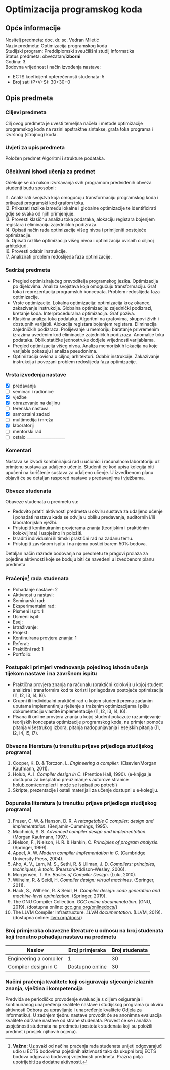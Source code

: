 # Optimizacija programskog koda

## Opće informacije

Nositelj predmeta: doc. dr. sc. Vedran Miletić  
Naziv predmeta: Optimizacija programskog koda  
Studijski program: Preddiplomski sveučilišni studij Informatika  
Status predmeta: obvezatan/**izborni**  
Godina: 3.  
Bodovna vrijednost i način izvođenja nastave:

- ECTS koeficijent opterećenosti studenata: 5
- Broj sati (P+V+S): 30+30+0

## Opis predmeta

### Ciljevi predmeta

Cilj ovog predmeta je uvesti temeljna načela i metode optimizacije programskog koda na razini apstraktne sintakse, grafa toka programa i izvršnog (strojnog) koda.

### Uvjeti za upis predmeta

Položen predmet Algoritmi i strukture podataka.

### Očekivani ishodi učenja za predmet

Očekuje se da nakon izvršavanja svih programom predviđenih obveza studenti budu sposobni:

I1. Analizirati svojstva koja omogućuju transformaciju programskog koda i prikazati programski kod grafom toka.  
I2. Prikazati razlike između lokalne i globalne optimizacije te identificirati gdje se svaka od njih primjenjuje.  
I3. Provesti klasičnu analizu toka podataka, alokaciju registara bojenjem registara i eliminaciju zajedničkih podizraza.  
I4. Opisati način rada optimizacije višeg nivoa i primijeniti postojeće optimizacije.  
I5. Opisati razlike optimizacija višeg nivoa i optimizacija ovisnih o ciljnoj arhitekturi.  
I6. Provesti odabir instrukcije.  
I7. Analizirati problem redoslijeda faza optimizacije.

### Sadržaj predmeta

- Pregled optimizirajućeg prevoditelja programskog jezika. Optimizacija po dijelovima. Analiza svojstava koja omogućuju transformaciju. Graf toka i reprezentacija programskih koncepata. Problem redoslijeda faza optimizacije.
- Vrste optimizacije. Lokalna optimizacija: optimizacija kroz okance, zakazivanje instrukcija. Globalna optimizacija: zajednički podizrazi, kretanje koda. Interproceduralna optimizacija. Graf poziva.
- Klasična analiza toka podataka. Algoritmi na grafovima, skupovi živih i dostupnih varijabli. Alokacija registara bojenjem registara. Eliminacija zajedničkih podizraza. Prolijevanje u memoriju; baratanje privremenim izrazima uvedenim kod eliminacije zajedničkih podizraza. Anomalije toka podataka. Oblik statičke jednostruke dodjele vrijednosti varijablama.
- Pregled optimizacija višeg nivoa. Analiza memorijskih lokacija na koje varijable pokazuju i analiza pseudonima.
- Optimizacija ovisna o ciljnoj arhitekturi. Odabir instrukcije. Zakazivanje instrukcija i povezani problem redoslijeda faza optimizacije.

### Vrsta izvođenja nastave

- [x] predavanja
- [ ] seminari i radionice
- [x] vježbe
- [x] obrazovanje na daljinu
- [ ] terenska nastava
- [x] samostalni zadaci
- [ ] multimedija i mreža
- [x] laboratorij
- [ ] mentorski rad
- [ ] ostalo ___________________

### Komentari

Nastava se izvodi kombinirajući rad u učionici i računalnom laboratoriju uz primjenu sustava za udaljeno učenje. Studenti će kod upisa kolegija biti upućeni na korištenje sustava za udaljeno učenje. U izvedbenom planu objavit će se detaljan raspored nastave s predavanjima i vježbama.

### Obveze studenata

Obaveze studenata u predmetu su:

- Redovito pratiti aktivnosti predmeta u okviru sustava za udaljeno učenje i pohađati nastavu kada se odvija u obliku predavanja, auditornih i/ili laboratorijskih vježbi.
- Pristupiti kontinuiranim provjerama znanja (teorijskim i praktičnim kolokvijima) i uspješno ih položiti.
- Izraditi individualni ili timski praktični rad na zadanu temu.
- Pristupiti završnom ispitu i na njemu postići barem 50% bodova.

Detaljan način razrade bodovanja na predmetu te pragovi prolaza za pojedine aktivnosti koje se boduju biti će navedeni u izvedbenom planu predmeta

### Praćenje[^1] rada studenata

- Pohađanje nastave: 2
- Aktivnost u nastavi:
- Seminarski rad:
- Eksperimentalni rad:
- Pismeni ispit: 1
- Usmeni ispit:
- Esej:
- Istraživanje:
- Projekt:
- Kontinuirana provjera znanja: 1
- Referat:
- Praktični rad: 1
- Portfolio:

### Postupak i primjeri vrednovanja pojedinog ishoda učenja tijekom nastave i na završnom ispitu

- Praktična provjera znanja na računalu (praktični kolokvij) u kojoj student analizira i transformira kod te koristi i prilagođava postojeće optimizacije (I1, I2, I3, I4, I6).
- Grupni ili individualni praktični rad u kojem studenti prema zadanim uputama implementiraju rješenje s traženim optimizacijama i pišu dokumentaciju vlastite implementacije (I1, I2, I3, I4, I6).
- Pisana ili online provjera znanja u kojoj student pokazuje razumijevanje teorijskih koncepata optimizacije programskog koda, na primjer pomoću pitanja višestrukog izbora, pitanja nadopunjavanja i esejskih pitanja (I1, I2, I4, I5, I7).

### Obvezna literatura (u trenutku prijave prijedloga studijskog programa)

1. Cooper, K. D. & Torczon, L. *Engineering a compiler*. (Elsevier/Morgan Kaufmann, 2011).
2. Holub, A. I. *Compiler design in C*. (Prentice Hall, 1990). (e-knjiga je dostupna za besplatno preuzimanje s autorove stranice [holub.com/compiler/](https://holub.com/compiler/) i može se ispisati po potrebi)
3. Skripte, prezentacije i ostali materijali za učenje dostupni u e-kolegiju.

### Dopunska literatura (u trenutku prijave prijedloga studijskog programa)

1. Fraser, C. W. & Hanson, D. R. *A retargetable C compiler: design and implementation*. (Benjamin-Cummings, 1995).
2. Muchnick, S. S. *Advanced compiler design and implementation*. (Morgan Kaufmann, 1997).
3. Nielson, F., Nielson, H. R. & Hankin, C. *Principles of program analysis*. (Springer, 1999).
4. Appel, A. W. *Modern compiler implementation in C*. (Cambridge University Press, 2004).
5. Aho, A. V., Lam, M. S., Sethi, R. & Ullman, J. D. *Compilers: principles, techniques, & tools*. (Pearson/Addison-Wesley, 2006).
6. Morgensen, T. Ae. *Basics of Compiler Design*. (Lulu, 2010).
7. Wilhelm, R. & Seidl, H. *Compiler design: virtual machines*. (Springer, 2011).
8. Hack, S., Wilhelm, R. & Seidl, H. *Compiler design: code generation and machine-level optimization*. (Springer, 2019).
9. The GNU Compiler Collection. *GCC online documenatation*. (GNU, 2019). (dostupna online: [gcc.gnu.org/onlinedocs/](https://gcc.gnu.org/onlinedocs/))
10. The LLVM Compiler Infrastructure. *LLVM documentation*. (LLVM, 2019). (dostupna online: [llvm.org/docs/](https://llvm.org/docs/))

### Broj primjeraka obavezne literature u odnosu na broj studenata koji trenutno pohađaju nastavu na predmetu

| Naslov | Broj primjeraka | Broj studenata |
| ------ | --------------- | -------------- |
| Engineering a compiler | 1 | 30 |
| Compiler design in C | [Dostupno online](https://holub.com/compiler/) | 30 |

### Načini praćenja kvalitete koji osiguravaju stjecanje izlaznih znanja, vještina i kompetencija

Predviđa se periodičko provođenje evaluacije s ciljem osiguranja i kontinuiranog unapređenja kvalitete nastave i studijskog programa (u okviru aktivnosti Odbora za upravljanje i unapređenje kvalitete Odjela za informatiku). U zadnjem tjednu nastave provodit će se anonimna evaluacija kvalitete održane nastave od strane studenata. Provest će se i analiza uspješnosti studenata na predmetu (postotak studenata koji su položili predmet i prosjek njihovih ocjena).

[^1]: **Važno:** Uz svaki od načina praćenja rada studenata unijeti odgovarajući udio u ECTS bodovima pojedinih aktivnosti tako da ukupni broj ECTS bodova odgovara bodovnoj vrijednosti predmeta. Prazna polja upotrijebiti za dodatne aktivnosti.
